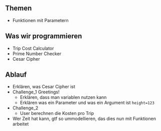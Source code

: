 ## Themen 
* Funktionen mit Parametern

## Was wir programmieren
* Trip Cost Calculator
* Prime Number Checker
* Cesar Cipher

## Ablauf
* Erklären, was Cesar Cipher ist
* Challenge_1 Greetings!
  * Erklären, dass man variablen nutzen kann
  * Erklären was ein Parameter und was ein Argument ist `height=123`
* Challenge_2
  * User berechnen die Kosten pro Trip
* Wer Zeit hat kann, gtf so ummodellieren, das dies nun mit Funktionen arbeitet